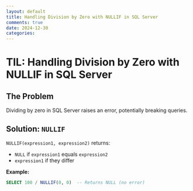 ```yaml
---
layout: default
title: Handling Division by Zero with NULLIF in SQL Server
comments: true
date: 2024-12-30
categories:
---
```


# TIL: Handling Division by Zero with NULLIF in SQL Server  

## The Problem  
Dividing by zero in SQL Server raises an error, potentially breaking queries.  

## Solution: `NULLIF`  
`NULLIF(expression1, expression2)` returns:  
- `NULL` if `expression1` equals `expression2`  
- `expression1` if they differ  

**Example:**  
```sql
SELECT 100 / NULLIF(0, 0)  -- Returns NULL (no error)
